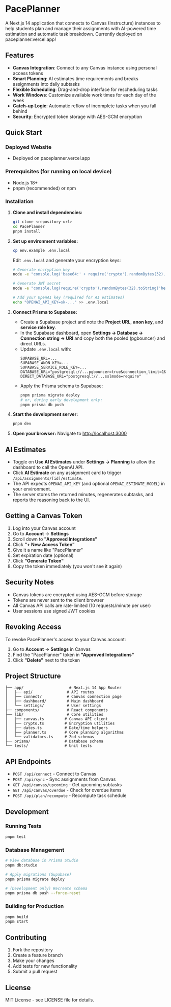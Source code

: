 # PacePlanner

A Next.js 14 application that connects to Canvas (Instructure) instances to help students plan and manage their assignments with AI-powered time estimation and automatic task breakdown.
Currently deployed on paceplanner.vercel.app!

## Features

- **Canvas Integration**: Connect to any Canvas instance using personal access tokens
- **Smart Planning**: AI estimates time requirements and breaks assignments into daily subtasks
- **Flexible Scheduling**: Drag-and-drop interface for rescheduling tasks
- **Work Windows**: Customize available work times for each day of the week
- **Catch-up Logic**: Automatic reflow of incomplete tasks when you fall behind
- **Security**: Encrypted token storage with AES-GCM encryption

## Quick Start

### Deployed Website

- Deployed on paceplanner.vercel.app

### Prerequisites (for running on local device)

- Node.js 18+ 
- pnpm (recommended) or npm

### Installation

1. **Clone and install dependencies:**
   ```bash
   git clone <repository-url>
   cd PacePlanner
   pnpm install
   ```

2. **Set up environment variables:**
   ```bash
   cp env.example .env.local
   ```
   
   Edit `.env.local` and generate your encryption keys:
   ```bash
   # Generate encryption key
   node -e "console.log('base64:' + require('crypto').randomBytes(32).toString('base64'))"
   
   # Generate JWT secret
   node -e "console.log(require('crypto').randomBytes(32).toString('hex'))"

   # Add your OpenAI key (required for AI estimates)
   echo "OPENAI_API_KEY=sk-..." >> .env.local
   ```

3. **Connect Prisma to Supabase:**
   - Create a Supabase project and note the **Project URL**, **anon key**, and **service role key**.
   - In the Supabase dashboard, open **Settings → Database → Connection string → URI** and copy both the pooled (pgbouncer) and direct URLs.
   - Update `.env.local` with:
     ```
     SUPABASE_URL=...
     SUPABASE_ANON_KEY=...
     SUPABASE_SERVICE_ROLE_KEY=...
     DATABASE_URL="postgresql://...pgbouncer=true&connection_limit=1&pool_timeout=30&sslmode=require"
     DIRECT_DATABASE_URL="postgresql://...sslmode=require"
     ```
   - Apply the Prisma schema to Supabase:
     ```bash
     pnpm prisma migrate deploy
     # or, during early development only:
     pnpm prisma db push
     ```

4. **Start the development server:**
   ```bash
   pnpm dev
   ```

5. **Open your browser:**
   Navigate to [http://localhost:3000](http://localhost:3000)

## AI Estimates

- Toggle on **Use AI Estimates** under **Settings -> Planning** to allow the dashboard to call the OpenAI API.
- Click **AI Estimate** on any assignment card to trigger `/api/assignments/[id]/estimate`.
- The API expects `OPENAI_API_KEY` (and optional `OPENAI_ESTIMATE_MODEL`) in your environment.
- The server stores the returned minutes, regenerates subtasks, and reports the reasoning back to the UI.

## Getting a Canvas Token

1. Log into your Canvas account
2. Go to **Account** → **Settings**
3. Scroll down to **"Approved Integrations"**
4. Click **"+ New Access Token"**
5. Give it a name like "PacePlanner"
6. Set expiration date (optional)
7. Click **"Generate Token"**
8. Copy the token immediately (you won't see it again)

## Security Notes

- Canvas tokens are encrypted using AES-GCM before storage
- Tokens are never sent to the client browser
- All Canvas API calls are rate-limited (10 requests/minute per user)
- User sessions use signed JWT cookies

## Revoking Access

To revoke PacePlanner's access to your Canvas account:

1. Go to **Account** → **Settings** in Canvas
2. Find the "PacePlanner" token in **"Approved Integrations"**
3. Click **"Delete"** next to the token

## Project Structure

```
├── app/                    # Next.js 14 App Router
│   ├── api/               # API routes
│   ├── connect/           # Canvas connection page
│   ├── dashboard/         # Main dashboard
│   └── settings/          # User settings
├── components/            # React components
├── lib/                   # Core utilities
│   ├── canvas.ts         # Canvas API client
│   ├── crypto.ts         # Encryption utilities
│   ├── dates.ts          # Date/time helpers
│   ├── planner.ts        # Core planning algorithms
│   └── validators.ts     # Zod schemas
├── prisma/               # Database schema
└── tests/                # Unit tests
```

## API Endpoints

- `POST /api/connect` - Connect to Canvas
- `POST /api/sync` - Sync assignments from Canvas
- `GET /api/canvas/upcoming` - Get upcoming subtasks
- `GET /api/canvas/overdue` - Check for overdue items
- `POST /api/plan/recompute` - Recompute task schedule

## Development

### Running Tests
```bash
pnpm test
```

### Database Management
```bash
# View database in Prisma Studio
pnpm db:studio

# Apply migrations (Supabase)
pnpm prisma migrate deploy

# (Development only) Recreate schema
pnpm prisma db push --force-reset
```

### Building for Production
```bash
pnpm build
pnpm start
```

## Contributing

1. Fork the repository
2. Create a feature branch
3. Make your changes
4. Add tests for new functionality
5. Submit a pull request

## License

MIT License - see LICENSE file for details.
